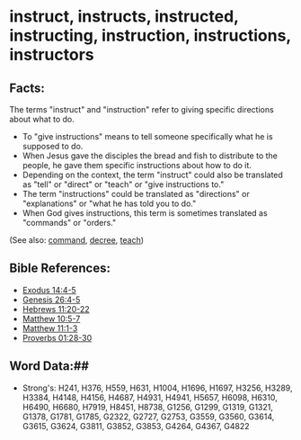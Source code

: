 # instruct, instructs, instructed, instructing, instruction, instructions, instructors #

## Facts: ##

The terms "instruct" and "instruction" refer to giving specific directions about what to do.

* To "give instructions" means to tell someone specifically what he is supposed to do.
* When Jesus gave the disciples the bread and fish to distribute to the people, he gave them specific instructions about how to do it.
* Depending on the context, the term "instruct" could also be translated as "tell" or "direct" or "teach" or "give instructions to."
* The term "instructions" could be translated as "directions" or "explanations" or "what he has told you to do."
* When God gives instructions, this term is sometimes translated as "commands" or "orders."

(See also: [command](../kt/command.md), [decree](decree.md), [teach](teach.md))

## Bible References: ##

* [Exodus 14:4-5](rc://en/tn/help/exo/14/04)
* [Genesis 26:4-5](rc://en/tn/help/gen/26/04)
* [Hebrews 11:20-22](rc://en/tn/help/heb/11/20)
* [Matthew 10:5-7](rc://en/tn/help/mat/10/05)
* [Matthew 11:1-3](rc://en/tn/help/mat/11/01)
* [Proverbs 01:28-30](rc://en/tn/help/pro/01/28)

## Word Data:##

* Strong's: H241, H376, H559, H631, H1004, H1696, H1697, H3256, H3289, H3384, H4148, H4156, H4687, H4931, H4941, H5657, H6098, H6310, H6490, H6680, H7919, H8451, H8738, G1256, G1299, G1319, G1321, G1378, G1781, G1785, G2322, G2727, G2753, G3559, G3560, G3614, G3615, G3624, G3811, G3852, G3853, G4264, G4367, G4822
